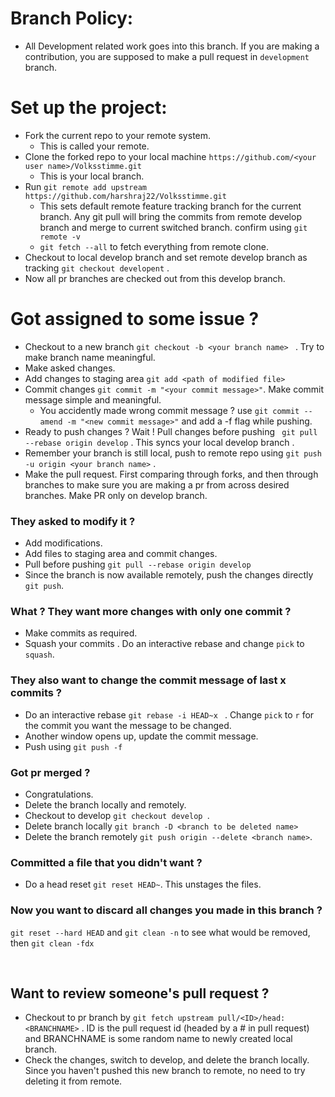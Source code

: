# Branch Policy:
   * All Development related work goes into this branch. If you are making a contribution, you are supposed to make a pull request in ```development``` branch.

# Set up the project:
   * Fork the current repo to your remote system.
       * This is called your remote.
   * Clone the forked repo to your local machine ```https://github.com/<your user name>/Volksstimme.git```
       * This is your local branch.
   * Run ```git remote add upstream https://github.com/harshraj22/Volksstimme.git```
       * This sets default remote feature tracking branch for the current branch. Any git pull will bring the commits from remote develop branch and merge to current switched branch. confirm using ```git remote -v```
       *  ```git fetch --all``` to fetch everything from remote clone.
   * Checkout to local develop branch and set remote develop branch as tracking ```git checkout developent``` .
   * Now all pr branches are checked out from this develop branch.


# Got assigned to some issue ?
* Checkout to a new branch ```git checkout -b <your branch name> ``` . Try to make branch name meaningful.
* Make asked changes.
* Add changes to staging area ```git add <path of modified file> ```
* Commit changes ```git commit -m "<your commit message>"```. Make commit message simple and meaningful. 
    - You accidently made wrong commit message ?
    use ```git commit --amend -m "<new commit message>"``` and add a -f flag while pushing.
* Ready to push changes ? Wait ! Pull changes before pushing ``` git pull --rebase origin develop``` . This syncs your local develop branch .
* Remember your branch is still local, push to remote repo using ```git push -u origin <your branch name>``` . 
* Make the pull request. First comparing through forks, and then through branches to make sure you are making a pr from across desired branches. Make PR only on develop branch.
### They asked to modify it ?
* Add modifications.
* Add files to staging area and commit changes.
* Pull before pushing ```git pull --rebase origin develop ```
* Since the branch is now available remotely, push the changes directly ```git push```.
### What ? They want more changes with only one commit ?
* Make commits as required.
* Squash your commits . Do an interactive rebase and change ``` pick ``` to ``` squash ```.
### They also want to change the commit message of last x commits ?
* Do an interactive rebase ```git rebase -i HEAD~x ``` . Change ``` pick ``` to ```r``` for the commit you want the message to be changed.
* Another window opens up, update the commit message.
* Push using ```git push -f ```

### Got pr merged ?
* Congratulations. 
* Delete the branch locally and remotely.
* Checkout to develop ```git checkout develop ```. 
* Delete branch locally ``` git branch -D <branch to be deleted name> ```
* Delete the branch remotely ``` git push origin --delete <branch name> ```.


### Committed a file that you didn't want ?
* Do a head reset ``` git reset HEAD~ ```. This unstages the files.

### Now you want to discard all changes you made in this branch ?
``` git reset --hard HEAD ``` and ``` git clean -n ``` to see what would be removed, then ```git clean -fdx ```

<br>

## Want to review someone's pull request ?
* Checkout to pr branch by ``` git fetch upstream pull/<ID>/head:<BRANCHNAME> ``` . ID is the pull request id (headed by a # in pull request) and BRANCHNAME is some random name to newly created local branch.
* Check the changes, switch to develop, and delete the branch locally. Since you haven't pushed this new branch to remote, no need to try deleting it from remote.
